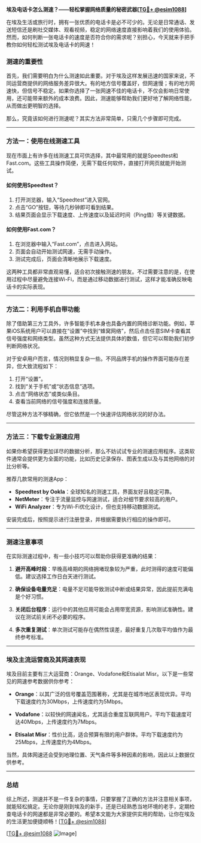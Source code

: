 **埃及电话卡怎么测速？——轻松掌握网络质量的秘密武器[[TG💪+ @esim1088](https://t.me/s/esim1088)]**

在埃及生活或旅行时，拥有一张优质的电话卡是必不可少的。无论是日常通话、发送短信还是刷社交媒体、观看视频，稳定的网络速度直接影响着我们的使用体验。然而，如何判断一张电话卡的速度是否符合你的需求呢？别担心，今天就来手把手教你如何轻松测试埃及电话卡的网速！

### 测速的重要性

首先，我们需要明白为什么测速如此重要。对于埃及这样发展迅速的国家来说，不同运营商提供的网络服务差异很大。有的地方信号覆盖好，但网速慢；有的地方网速快，但信号不稳定。如果你选择了一张网速不佳的电话卡，不仅会影响日常使用，还可能带来额外的成本浪费。因此，测速能够帮助我们更好地了解网络性能，从而做出更明智的选择。

那么，究竟该如何进行测速呢？其实方法非常简单，只需几个步骤即可完成。

---

### 方法一：使用在线测速工具

现在市面上有许多在线测速工具可供选择，其中最常用的就是Speedtest和Fast.com。这些工具操作简便，无需下载任何软件，直接打开网页就能开始测试。

#### 如何使用Speedtest？

1. 打开浏览器，输入“Speedtest”进入官网。
2. 点击“GO”按钮，等待几秒钟即可看到结果。
3. 结果页面会显示下载速度、上传速度以及延迟时间（Ping值）等关键数据。

#### 如何使用Fast.com？

1. 在浏览器中输入“Fast.com”，点击进入网站。
2. 页面会自动开始测试网速，无需手动操作。
3. 测试完成后，页面会清晰地展示下载速度。

这两种工具都非常直观易懂，适合初次接触测速的朋友。不过需要注意的是，在使用过程中尽量避免连接Wi-Fi，而是通过移动数据进行测试，这样才能准确反映电话卡的实际表现。

---

### 方法二：利用手机自带功能

除了借助第三方工具外，许多智能手机本身也具备内置的网络诊断功能。例如，苹果iOS系统用户可以直接在“设置”中找到“蜂窝网络”，然后点击任意SIM卡查看其信号强度和网络类型。虽然这种方式无法提供具体的数值，但它可以帮助我们初步判断网络状况。

对于安卓用户而言，情况则稍显复杂一些。不同品牌手机的操作界面可能存在差异，但大致流程如下：

1. 打开“设置”。
2. 找到“关于手机”或“状态信息”选项。
3. 点击“网络状态”或类似条目。
4. 查看当前网络的信号强度和连接质量。

尽管这种方法不够精确，但它依然是一个快速评估网络状况的好办法。

---

### 方法三：下载专业测速应用

如果你希望获得更加详尽的数据分析，那么不妨试试专业的测速应用程序。这类软件通常会提供更为全面的功能，比如历史记录保存、图表生成以及与其他网络的对比分析等。

推荐几款常用的测速App：
- **Speedtest by Ookla**：全球知名的测速工具，界面友好且稳定可靠。
- **NetMeter**：专注于流量监控与网速测试，适合对细节要求较高的用户。
- **WiFi Analyzer**：专为Wi-Fi优化设计，但也支持移动数据测试。

安装完成后，按照提示进行注册登录，并根据需要执行相应的操作即可。

---

### 测速注意事项

在实际测速过程中，有一些小技巧可以帮助你获得更准确的结果：

1. **避开高峰时段**：早晚高峰期的网络拥堵现象较为严重，此时测得的速度可能偏低。建议选择工作日白天进行测试。
   
2. **确保设备电量充足**：电量不足可能导致测试中断或结果异常，因此提前充满电是个好习惯。

3. **关闭后台程序**：运行中的其他应用可能会占用带宽资源，影响测试准确性。建议在测试前关闭不必要的程序。

4. **多次重复测试**：单次测试可能存在偶然性误差，最好重复几次取平均值作为最终参考标准。

---

### 埃及主流运营商及其网速表现

埃及目前主要有三大运营商：Orange、Vodafone和Etisalat Misr。以下是一些常见的网速参考数据供你参考：

- **Orange**：以其广泛的信号覆盖范围著称，尤其是在城市地区表现优异。平均下载速度约为30Mbps，上传速度约为5Mbps。
  
- **Vodafone**：以较快的网速闻名，尤其适合重度互联网用户。平均下载速度可达40Mbps，上传速度约为7Mbps。

- **Etisalat Misr**：性价比高，适合预算有限的用户群体。平均下载速度约为25Mbps，上传速度约为4Mbps。

当然，具体网速还会受到地理位置、天气条件等多种因素的影响，因此以上数据仅供参考。

---

### 总结

综上所述，测速并不是一件复杂的事情，只要掌握了正确的方法并注意相关事项，就能轻松搞定。无论你是刚到埃及的新手，还是已经熟悉当地环境的老手，定期检查电话卡的网速都是非常必要的。希望本文能为大家提供实用的帮助，让你在埃及的生活更加便捷顺畅！[[TG💪+ @esim1088](https://t.me/s/esim1088)] 

[[TG💪+ @esim1088](https://t.me/s/esim1088) ![Image](https://i.postimg.cc/4NQfJmqS/Snipaste-2025-05-13-00-14-12.png)]